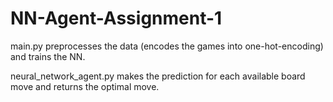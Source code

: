 # NN-Agent-Assignment-1

main.py preprocesses the data (encodes the games into one-hot-encoding) and trains the NN.

neural_network_agent.py makes the prediction for each available board move and returns the optimal move. 
